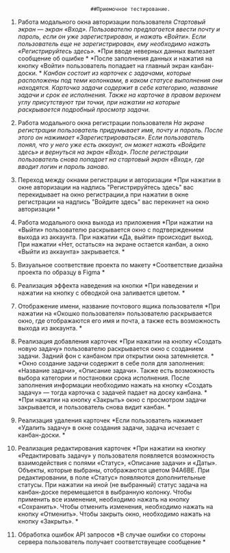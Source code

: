                                ##Приемочное тестирование.
1.	Работа модального окна авторизации пользователя
    *Стартовый экран — экран «Вход». 
Пользователю предлагается ввести почту и пароль, если он уже зарегистрирован, и нажать «Войти». 
Если пользователь еще не зарегистрирован, ему необходимо нажать «Регистрируйтесь здесь».*
*При вводе неверных данных вылезает сообщение об ошибке *
*После заполнения данных и нажатия на кнопку «Войти» пользователь попадает на главный экран канбан-доски. *
*Канбан состоит из карточек с задачами, которые расположены под теми колонками, в каком статусе выполнения они находятся.
Карточка задачи содержит в себе категорию, название задачи и срок ее исполнения. Также на карточке в правом верхнем углу присутствуют три точки, при нажатии на которые раскрывается подробный просмотр задачи.*
2.	 Работа модального окна регистрации пользователя
*На экране регистрации пользователь придумывает имя, почту и пароль. После этого он нажимает «Зарегистрироваться». 
Если пользователь понял, что у него уже есть аккаунт, он может нажать «Войдите здесь» и вернуться на экран «Вход».
После регистрации пользователь снова попадает на стартовый экран «Вход», где вводит логин и пароль заново.*

3.	Переход между окнами регистрации и авторизации
  *При нажатии в окне авторизации на надпись "Регистрируйтесь здесь" вас перекидывает на окно регистрации,а при нажатии в окне регистрации на надпись "Войдите здесь" вас перекинет на окно авторизации *

4.	Работа модального окна выхода  из приложения
*При нажатии на «Выйти» пользователю раскрывается окно с подтверждением выхода из аккаунта. При нажатии «Да, выйти» происходит выход. При нажатии «Нет, остаться» на экране остается канбан, а окно «Выйти из аккаунта» закрывается. *
5.	Визуальное соответствие проекта по макету
*Соответствие дизайна проекта по образцу в Figma *
6.	Реализация эффекта наведения на кнопки
*При наведении и нажатии на кнопку с обводкой она заливается цветом. *
7.	Отображение имени, название почтового ящика пользователя
*При нажатии на «Окошко пользователя» пользователю раскрывается окно, где отображаются его имя и почта, а также есть возможность выхода из аккаунта. *
8.	Реализация добавления карточек
   *При нажатии на кнопку «Создать новую задачу» пользователю раскрывается окно с созданием задачи. 
Задний фон с канбаном при открытии окна затемняется. *
*Окно создание задачи содержит в себе поля для заполнения: «Название задачи», «Описание задачи». Также есть возможность выбора категории и постановки срока исполнения.
После заполнения информации необходимо нажать на кнопку «Создать задачу» — тогда карточка с задачей падает на доску канбана. *
*При нажатии на кнопку «Закрыть» окно с просмотром задачи закрывается, и пользователь снова видит канбан. *
9.	Реализация удаления карточек
*Если пользователь нажимает «Удалить задачу» в окне создания задачи, задача исчезает с канбан-доски. *
10. Реализация редактирования карточек
*При нажатии на кнопку «Редактировать задачу» у пользователя появляется возможность взаимодействия с полями «Статус», «Описание задачи» и «Даты».
Объекты, которые выбраны, отображаются цветом 94A6BE.
При редактировании, в поле «Статус» появляются дополнительные статусы. При нажатии на иной (не выбранный) статус задача на канбан-доске перемещается в выбранную колонку.
Чтобы применить все изменения, необходимо нажать на кнопку «Сохранить».
Чтобы отменить изменения, необходимо нажать на кнопку «Отменить».
Чтобы закрыть окно, необходимо нажать на кнопку «Закрыть». *
11.	Обработка ошибок API запросов
*В случае ошибки со стороны сервера пользователь получает соответствуещее сообщение   *

